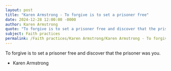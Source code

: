 ```yaml
---
layout: post
title: "Karen Armstrong - To forgive is to set a prisoner free"
date: 2024-12-28 12:00:00 -0000
author: Karen Armstrong
quote: "To forgive is to set a prisoner free and discover that the prisoner was you."
subject: Faith practices
permalink: /Faith practices/Karen Armstrong/Karen Armstrong - To forgive is to set a prisoner free
---
```


To forgive is to set a prisoner free and discover that the prisoner was you.

- Karen Armstrong
